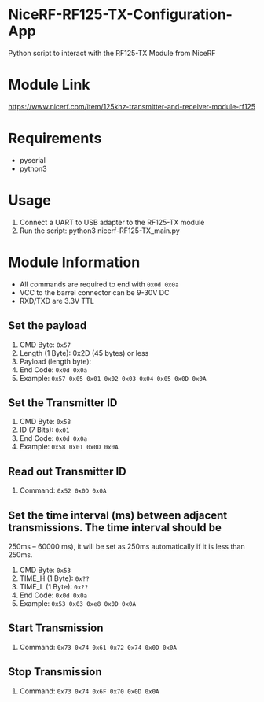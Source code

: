 # NiceRF-RF125-TX-Configuration-App
Python script to interact with the RF125-TX Module from NiceRF

# Module Link
https://www.nicerf.com/item/125khz-transmitter-and-receiver-module-rf125

# Requirements
* pyserial
* python3

# Usage
1. Connect a UART to USB adapter to the RF125-TX module
2. Run the script: python3 nicerf-RF125-TX_main.py

# Module Information
* All commands are required to end with ``` 0x0d 0x0a ```
* VCC to the barrel connector can be 9-30V DC
* RXD/TXD are 3.3V TTL
## Set the payload
1. CMD Byte: ``` 0x57 ```
2. Length (1 Byte): 0x2D (45 bytes) or less
3. Payload (length byte):
4. End Code: ``` 0x0d 0x0a ```
5. Example: ``` 0x57 0x05 0x01 0x02 0x03 0x04 0x05 0x0D 0x0A ```
## Set the Transmitter ID
1. CMD Byte: ``` 0x58 ```
2. ID (7 Bits): ``` 0x01  ```
3. End Code: ``` 0x0d 0x0a ```
4. Example: ``` 0x58 0x01 0x0D 0x0A ```
## Read out Transmitter ID
1. Command: ``` 0x52 0x0D 0x0A ```
## Set the time interval (ms) between adjacent transmissions. The time interval should be
250ms – 60000 ms), it will be set as 250ms automatically if it is less than 250ms.
1. CMD Byte: ``` 0x53 ```
2. TIME_H (1 Byte): ``` 0x?? ```
3. TIME_L (1 Byte): ``` 0x?? ```
4. End Code: ``` 0x0d 0x0a ```
5. Example: ``` 0x53 0x03 0xe8 0x0D 0x0A ```
## Start Transmission
1. Command: ``` 0x73 0x74 0x61 0x72 0x74 0x0D 0x0A ```
## Stop Transmission
1. Command: ``` 0x73 0x74 0x6F 0x70 0x0D 0x0A ```
